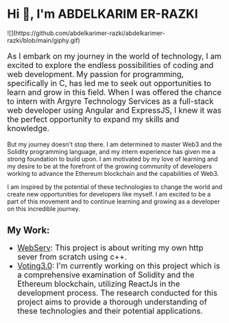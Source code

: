 <h1>Hi 👋, I'm ABDELKARIM ER-RAZKI</h1>
![](https://github.com/abdelkarimer-razki/abdelkarimer-razki/blob/main/giphy.gif)

<p style="font-size:18px;">As I embark on my journey in the world of technology, I am excited to explore the endless possibilities of coding and web development. My passion for programming, specifically in C, has led me to seek out opportunities to learn and grow in this field. When I was offered the chance to intern with Argyre Technology Services as a full-stack web developer using Angular and ExpressJS, I knew it was the perfect opportunity to expand my skills and knowledge.

But my journey doesn't stop there. I am determined to master Web3 and the Solidity programming language, and my intern experience has given me a strong foundation to build upon. I am motivated by my love of learning and my desire to be at the forefront of the growing community of developers working to advance the Ethereum blockchain and the capabilities of Web3.

I am inspired by the potential of these technologies to change the world and create new opportunities for developers like myself. I am excited to be a part of this movement and to continue learning and growing as a developer on this incredible journey.</p>
<h2>My Work:</h2>
<ul>
  <li style="font-size:18px;"><a href="https://github.com/abdelkarimer-razki/webserv">WebServ</a>: This project is about writing my own http sever from scratch using c++.</li>
  <li style="font-size:18px;"><a href="https://github.com/FRAGG33R/Voting3.0">Voting3.0</a>: I'm currently working on this project which is a comprehensive examination of Solidity and the Ethereum blockchain, utilizing ReactJs in the development process. The research conducted for this project aims to provide a thorough understanding of these technologies and their potential applications.</li>
</ul>
